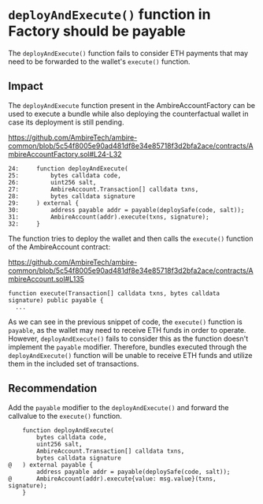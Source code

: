 # `deployAndExecute()` function in Factory should be payable

The `deployAndExecute()` function fails to consider ETH payments that may need to be forwarded to the wallet's `execute()` function.

## Impact

The `deployAndExecute` function present in the AmbireAccountFactory can be used to execute a bundle while also deploying the counterfactual wallet in case its deployment is still pending.

https://github.com/AmbireTech/ambire-common/blob/5c54f8005e90ad481df8e34e85718f3d2bfa2ace/contracts/AmbireAccountFactory.sol#L24-L32

```solidity
24: 	function deployAndExecute(
25: 		bytes calldata code,
26: 		uint256 salt,
27: 		AmbireAccount.Transaction[] calldata txns,
28: 		bytes calldata signature
29: 	) external {
30: 		address payable addr = payable(deploySafe(code, salt));
31: 		AmbireAccount(addr).execute(txns, signature);
32: 	}
```

The function tries to deploy the wallet and then calls the `execute()` function of the AmbireAccount contract:

https://github.com/AmbireTech/ambire-common/blob/5c54f8005e90ad481df8e34e85718f3d2bfa2ace/contracts/AmbireAccount.sol#L135

```solidity
function execute(Transaction[] calldata txns, bytes calldata signature) public payable {
  ...
```

As we can see in the previous snippet of code, the `execute()` function is `payable`, as the wallet may need to receive ETH funds in order to operate. However, `deployAndExecute()` fails to consider this as the function doesn't implement the `payable` modifier. Therefore, bundles executed through the `deployAndExecute()` function will be unable to receive ETH funds and utilize them in the included set of transactions.

## Recommendation

Add the `payable` modifier to the `deployAndExecute()` and forward the callvalue to the `execute()` function.

```solidity
    function deployAndExecute(
        bytes calldata code,
        uint256 salt,
        AmbireAccount.Transaction[] calldata txns,
        bytes calldata signature
@   ) external payable {
        address payable addr = payable(deploySafe(code, salt));
@       AmbireAccount(addr).execute{value: msg.value}(txns, signature);
    }
```
